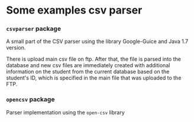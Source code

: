 # Some examples csv parser

### `csvparser` package

A small part of the CSV parser using the library Google-Guice and Java 1.7 version.

There is upload main csv file on ftp. After that, the file is parsed into the database and new csv files are immediately created 
with additional information on the student from the current database based on the student's ID, which is specified in the main
file that was uploaded to the FTP.



### `opencsv` package

Parser implementation using the `open-csv` library
